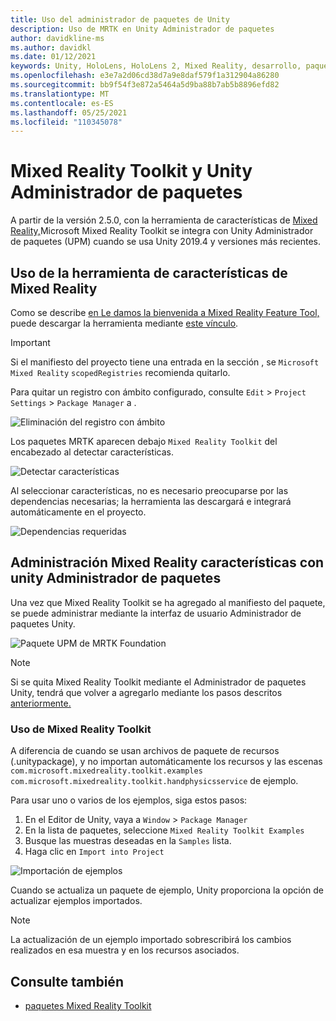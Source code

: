 ```yaml
---
title: Uso del administrador de paquetes de Unity
description: Uso de MRTK en Unity Administrador de paquetes
author: davidkline-ms
ms.author: davidkl
ms.date: 01/12/2021
keywords: Unity, HoloLens, HoloLens 2, Mixed Reality, desarrollo, paquetes MRTK,
ms.openlocfilehash: e3e7a2d06cd38d7a9e8daf579f1a312904a86280
ms.sourcegitcommit: bb9f54f3e872a5464a5d9ba88b7ab5b8896efd82
ms.translationtype: MT
ms.contentlocale: es-ES
ms.lasthandoff: 05/25/2021
ms.locfileid: "110345078"
---
```

# <a name="mixed-reality-toolkit-and-unity-package-manager"></a>Mixed Reality Toolkit y Unity Administrador de paquetes

A partir de la versión 2.5.0, con la herramienta de características de [Mixed Reality,](/windows/mixed-reality/develop/unity/welcome-to-mr-feature-tool)Microsoft Mixed Reality Toolkit se integra con Unity Administrador de paquetes (UPM) cuando se usa Unity 2019.4 y versiones más recientes.

## <a name="using-the-mixed-reality-feature-tool"></a>Uso de la herramienta de características de Mixed Reality

Como se describe [en Le damos la bienvenida a Mixed Reality Feature Tool,](/windows/mixed-reality/develop/unity/welcome-to-mr-feature-tool) puede descargar la herramienta mediante [este vínculo](https://aka.ms/MRFeatureTool).

> [!IMPORTANT]
> Si el manifiesto del proyecto tiene una entrada en la sección , se `Microsoft Mixed Reality` `scopedRegistries` recomienda quitarlo.
>
> Para quitar un registro con ámbito configurado, consulte `Edit`  >  `Project Settings`  >  `Package Manager` a .
>
> ![Eliminación del registro con ámbito](../features/images/packaging/RemoveScopedRegistry.png)

Los paquetes MRTK aparecen debajo `Mixed Reality Toolkit` del encabezado al detectar características.

![Detectar características](../features/images/packaging/DiscoverFeatures.png)

Al seleccionar características, no es necesario preocuparse por las dependencias necesarias; la herramienta las descargará e integrará automáticamente en el proyecto.

![Dependencias requeridas](../features/images/packaging/RequiredDependencies.png)

## <a name="managing-mixed-reality-features-with-the-unity-package-manager"></a>Administración Mixed Reality características con unity Administrador de paquetes

Una vez que Mixed Reality Toolkit se ha agregado al manifiesto del paquete, se puede administrar mediante la interfaz de usuario Administrador de paquetes Unity.

![Paquete UPM de MRTK Foundation](../features/images/packaging/MRTK_FoundationUPM.png)

> [!NOTE]
> Si se quita Mixed Reality Toolkit mediante el Administrador de paquetes Unity, tendrá que volver a agregarlo mediante los pasos descritos [anteriormente.](#using-the-mixed-reality-feature-tool)

### <a name="using-mixed-reality-toolkit-examples"></a>Uso de Mixed Reality Toolkit

A diferencia de cuando se usan archivos de paquete de recursos (.unitypackage), y no importan automáticamente los recursos y las escenas `com.microsoft.mixedreality.toolkit.examples` `com.microsoft.mixedreality.toolkit.handphysicsservice` de ejemplo.

Para usar uno o varios de los ejemplos, siga estos pasos:

1. En el Editor de Unity, vaya a `Window` > `Package Manager`
1. En la lista de paquetes, seleccione `Mixed Reality Toolkit Examples`
1. Busque las muestras deseadas en la `Samples` lista.
1. Haga clic en `Import into Project`

![Importación de ejemplos](../features/images/packaging/MRTK_ExamplesUpm.png)

Cuando se actualiza un paquete de ejemplo, Unity proporciona la opción de actualizar ejemplos importados.

> [!NOTE]
> La actualización de un ejemplo importado sobrescribirá los cambios realizados en esa muestra y en los recursos asociados.

## <a name="see-also"></a>Consulte también

- [paquetes Mixed Reality Toolkit](../packages/mrtk-packages.md)
